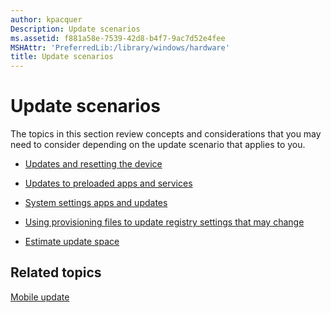 ```yaml
---
author: kpacquer
Description: Update scenarios
ms.assetid: f881a58e-7539-42d8-b4f7-9ac7d52e4fee
MSHAttr: 'PreferredLib:/library/windows/hardware'
title: Update scenarios
---
```


# Update scenarios


The topics in this section review concepts and considerations that you may need to consider depending on the update scenario that applies to you.

-   [Updates and resetting the device](updates-and-resetting-the-phone.md)

-   [Updates to preloaded apps and services](updates-to-preloaded-apps-and-services.md)

-   [System settings apps and updates](system-settings-apps-and-updates.md)

-   [Using provisioning files to update registry settings that may change](using-provisioning-files-to-update-registry-settings-that-may-change.md)

-   [Estimate update space](estimate-update-space.md)

## <span id="related_topics"></span>Related topics


[Mobile update](index.md)

 





